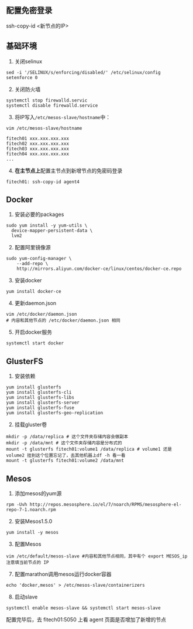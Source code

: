## 配置免密登录

ssh-copy-id <新节点的IP>

## 基础环境

1. 关闭selinux
```
sed -i '/SELINUX/s/enforcing/disabled/' /etc/selinux/config
setenforce 0
```
2. 关闭防火墙
```
systemctl stop firewalld.servic
systemctl disable firewalld.service
```
3. 将IP写入`/etc/mesos-slave/hostname`中：
```
vim /etc/mesos-slave/hostname

fitech01 xxx.xxx.xxx.xxx
fitech02 xxx.xxx.xxx.xxx
fitech03 xxx.xxx.xxx.xxx
fitech04 xxx.xxx.xxx.xxx
...
```
4. **在主节点上**配置主节点到新增节点的免密码登录
```
fitech01: ssh-copy-id agent4
```

## Docker

1. 安装必要的packages
```
sudo yum install -y yum-utils \
  device-mapper-persistent-data \
  lvm2
```
2. 配置阿里镜像源
```
sudo yum-config-manager \
    --add-repo \
    http://mirrors.aliyun.com/docker-ce/linux/centos/docker-ce.repo
```
3. 安装docker
```
yum install docker-ce
```
4. 更新daemon.json
```
vim /etc/docker/daemon.json
# 内容和其他节点的 /etc/docker/daemon.json 相同
```
5. 开启docker服务
```
systemctl start docker
```

## GlusterFS

1. 安装依赖
```
yum install glusterfs
yum install glusterfs-cli
yum install glusterfs-libs
yum install glusterfs-server
yum install glusterfs-fuse
yum install glusterfs-geo-replication
```
2. 挂载gluster卷
```
mkdir -p /data/replica # 这个文件夹存储内容会做副本
mkdir -p /data/mnt # 这个文件夹存储内容是分布式的
mount -t glusterfs fitech01:volume1 /data/replica # volume1 还是 volume2 挂到这个位置忘记了，去其他机器上df -h 看一看
mount -t glusterfs fitech01:volume2 /data/mnt
```

## Mesos

1. 添加mesos的yum源
```
rpm -Uvh http://repos.mesosphere.io/el/7/noarch/RPMS/mesosphere-el-repo-7-1.noarch.rpm
```
2. 安装Mesos1.5.0
```
yum install -y mesos
```
3. 配置Mesos
```
vim /etc/default/mesos-slave #内容和其他节点相同，其中有个 export MESOS_ip 注意填当前节点的 IP
```
7. 配置marathon调用mesos运行docker容器
```
echo 'docker,mesos' > /etc/mesos-slave/containerizers
```
8. 启动slave
```
systemctl enable mesos-slave && systemctl start mesos-slave
```

配置完毕后，去 fitech01:5050 上看 agent 页面是否增加了新增的节点